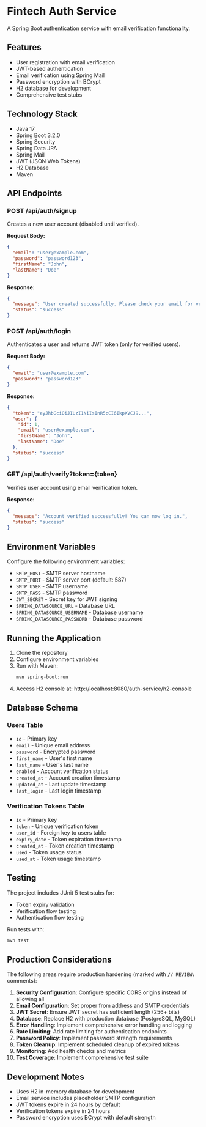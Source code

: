 # Fintech Auth Service

A Spring Boot authentication service with email verification functionality.

## Features

- User registration with email verification
- JWT-based authentication
- Email verification using Spring Mail
- Password encryption with BCrypt
- H2 database for development
- Comprehensive test stubs

## Technology Stack

- Java 17
- Spring Boot 3.2.0
- Spring Security
- Spring Data JPA
- Spring Mail
- JWT (JSON Web Tokens)
- H2 Database
- Maven

## API Endpoints

### POST /api/auth/signup
Creates a new user account (disabled until verified).

**Request Body:**
```json
{
  "email": "user@example.com",
  "password": "password123",
  "firstName": "John",
  "lastName": "Doe"
}
```

**Response:**
```json
{
  "message": "User created successfully. Please check your email for verification link.",
  "status": "success"
}
```

### POST /api/auth/login
Authenticates a user and returns JWT token (only for verified users).

**Request Body:**
```json
{
  "email": "user@example.com",
  "password": "password123"
}
```

**Response:**
```json
{
  "token": "eyJhbGciOiJIUzI1NiIsInR5cCI6IkpXVCJ9...",
  "user": {
    "id": 1,
    "email": "user@example.com",
    "firstName": "John",
    "lastName": "Doe"
  },
  "status": "success"
}
```

### GET /api/auth/verify?token={token}
Verifies user account using email verification token.

**Response:**
```json
{
  "message": "Account verified successfully! You can now log in.",
  "status": "success"
}
```

## Environment Variables

Configure the following environment variables:

- `SMTP_HOST` - SMTP server hostname
- `SMTP_PORT` - SMTP server port (default: 587)
- `SMTP_USER` - SMTP username
- `SMTP_PASS` - SMTP password
- `JWT_SECRET` - Secret key for JWT signing
- `SPRING_DATASOURCE_URL` - Database URL
- `SPRING_DATASOURCE_USERNAME` - Database username
- `SPRING_DATASOURCE_PASSWORD` - Database password

## Running the Application

1. Clone the repository
2. Configure environment variables
3. Run with Maven:
   ```bash
   mvn spring-boot:run
   ```
4. Access H2 console at: http://localhost:8080/auth-service/h2-console

## Database Schema

### Users Table
- `id` - Primary key
- `email` - Unique email address
- `password` - Encrypted password
- `first_name` - User's first name
- `last_name` - User's last name
- `enabled` - Account verification status
- `created_at` - Account creation timestamp
- `updated_at` - Last update timestamp
- `last_login` - Last login timestamp

### Verification Tokens Table
- `id` - Primary key
- `token` - Unique verification token
- `user_id` - Foreign key to users table
- `expiry_date` - Token expiration timestamp
- `created_at` - Token creation timestamp
- `used` - Token usage status
- `used_at` - Token usage timestamp

## Testing

The project includes JUnit 5 test stubs for:
- Token expiry validation
- Verification flow testing
- Authentication flow testing

Run tests with:
```bash
mvn test
```

## Production Considerations

The following areas require production hardening (marked with `// REVIEW:` comments):

1. **Security Configuration**: Configure specific CORS origins instead of allowing all
2. **Email Configuration**: Set proper from address and SMTP credentials
3. **JWT Secret**: Ensure JWT secret has sufficient length (256+ bits)
4. **Database**: Replace H2 with production database (PostgreSQL, MySQL)
5. **Error Handling**: Implement comprehensive error handling and logging
6. **Rate Limiting**: Add rate limiting for authentication endpoints
7. **Password Policy**: Implement password strength requirements
8. **Token Cleanup**: Implement scheduled cleanup of expired tokens
9. **Monitoring**: Add health checks and metrics
10. **Test Coverage**: Implement comprehensive test suite

## Development Notes

- Uses H2 in-memory database for development
- Email service includes placeholder SMTP configuration
- JWT tokens expire in 24 hours by default
- Verification tokens expire in 24 hours
- Password encryption uses BCrypt with default strength
